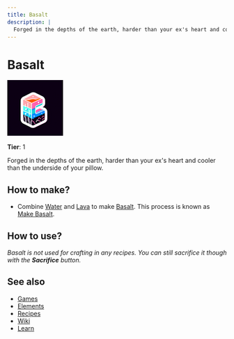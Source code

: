 ```yaml
---
title: Basalt
description: |
  Forged in the depths of the earth, harder than your ex's heart and cooler than the underside of your pillow.
---
```

# Basalt

![](../images/item.basalt.png)

**Tier**: 1

Forged in the depths of the earth, harder than your ex's heart and cooler than the underside of your pillow.

## How to make?

* Combine [Water](/wiki/elements/water) and [Lava](/wiki/elements/lava) to make [Basalt](/wiki/elements/basalt). This process is known as [Make Basalt](/wiki/recipes/make-basalt).

## How to use?

_Basalt is not used for crafting in any recipes. You can still sacrifice it though with the **Sacrifice** button._

## See also

* [Games](/wiki/games)
* [Elements](/wiki/elements)
* [Recipes](/wiki/recipes)
* [Wiki](/wiki/index)
* [Learn](/learn/index)